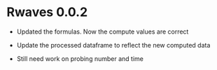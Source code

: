 # Rwaves 0.0.2

* Updated the formulas. Now the compute values are correct

* Update the processed dataframe to reflect the new computed data

* Still need work on probing number and time
